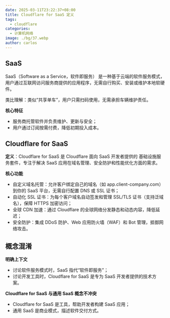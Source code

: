 ```yaml
---
date: 2025-03-11T23:22:37+08:00
title: Cloudflare for SaaS 定义
tags:
  - cloudflare
categories:
  - 计算机网络
image: ./bg/37.webp
author: carlos
---
```


## ‌SaaS

‌SaaS（Software as a Service，软件即服务）‌ 是一种基于云端的软件服务模式，用户通过互联网访问服务商提供的应用程序，无需自行购买、安装或维护本地软硬件‌。

类比理解‌：类似“共享单车”，用户只需扫码使用，无需承担车辆维护责任‌。

**核心特征**

- 服务商托管软件并负责维护、更新与安全‌；
- 用户通过订阅按需付费，降低初期投入成本‌。

## Cloudflare for SaaS

**定义**：Cloudflare for SaaS‌ 是 Cloudflare 面向 SaaS 开发者提供的 ‌基础设施服务套件‌，专注于解决 SaaS 应用在域名管理、安全防护和性能优化方面的需求‌。

**核心功能**

- 自定义域名托管‌：允许客户绑定自己的域名（如 app.client-company.com）到你的 SaaS 平台，无需自行配置 DNS 或 SSL 证书‌；
- 自动化 SSL 证书‌：为每个客户域名自动签发和管理 SSL/TLS 证书（支持泛域名），保障 HTTPS 加密访问‌；
- 全球 CDN 加速‌：通过 Cloudflare 的全球网络分发静态和动态内容，降低延迟‌；
- 安全防护‌：集成 DDoS 防护、Web 应用防火墙（WAF）和 Bot 管理，抵御网络攻击‌。


## 概念混淆

**明确上下文**

- 讨论软件服务模式‌时，SaaS 指代“软件即服务”；
- 讨论开发工具‌时，Cloudflare for SaaS 是专为 SaaS 开发者提供的技术方案。

**Cloudflare for SaaS 与通用 SaaS 概念不冲突**

- Cloudflare for SaaS‌ 是工具，帮助开发者构建 SaaS 应用；
- 通用 SaaS‌ 是商业模式，描述软件交付方式。